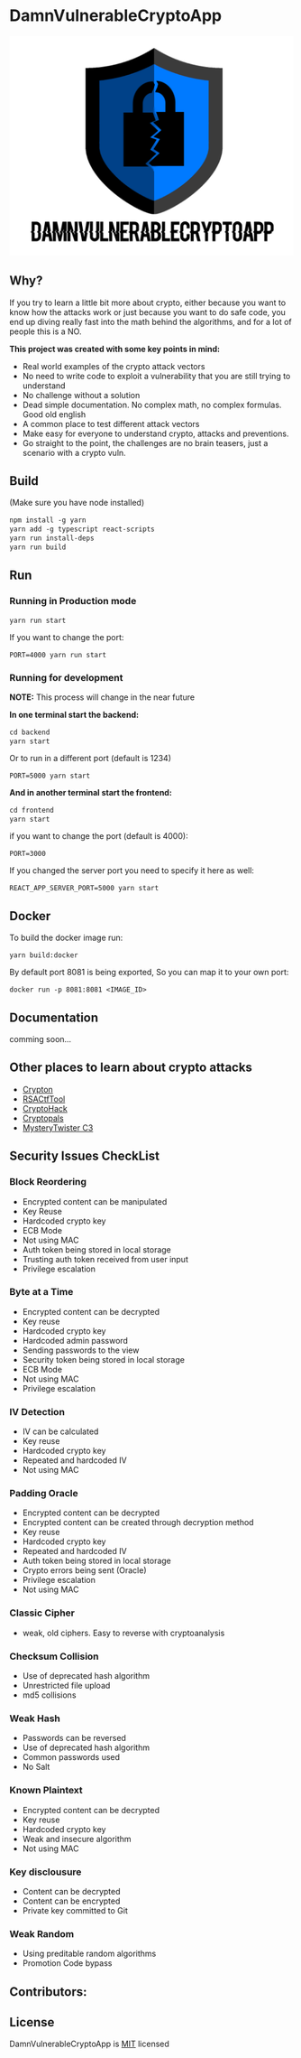 # DamnVulnerableCryptoApp

![Logo](/frontend/src/Images/logo.png)

## Why?

If you try to learn a little bit more about crypto, either because you want to know how the attacks work or just because you want to do safe code, you end up diving really fast into the math behind the algorithms, and for a lot of people this is a NO.

**This project was created with some key points in mind:**
* Real world examples of the crypto attack vectors
* No need to write code to exploit a vulnerability that you are still trying to understand
* No challenge without a solution
* Dead simple documentation. No complex math, no complex formulas. Good old english
* A common place to test different attack vectors
* Make easy for everyone to understand crypto, attacks and preventions.
* Go straight to the point, the challenges are no brain teasers, just a scenario with a crypto vuln. 


## Build

(Make sure you have node installed)

```
npm install -g yarn 
yarn add -g typescript react-scripts
yarn run install-deps
yarn run build
```

## Run


### Running in Production mode
```
yarn run start
```

If you want to change the port:
```
PORT=4000 yarn run start
```

### Running for development

**NOTE:** This process will change in the near future

**In one terminal start the backend:**
```
cd backend 
yarn start
```
Or to run in a different port (default is 1234)
```
PORT=5000 yarn start
```

**And in another terminal start the frontend:**
```
cd frontend
yarn start
```


if you want to change the port (default is 4000):
```
PORT=3000
```
If you changed the server port you need to specify it here as well:
```
REACT_APP_SERVER_PORT=5000 yarn start
```

## Docker

To build the docker image run:

```
yarn build:docker
```

By default port 8081 is being exported,
So you can map it to your own port:

```
docker run -p 8081:8081 <IMAGE_ID>
```


## Documentation
comming soon...

## Other places to learn about crypto attacks
* [Crypton](https://github.com/ashutosh1206/Crypton)
* [RSACtfTool](https://github.com/Ganapati/RsaCtfTool)
* [CryptoHack](http://cryptohack.org/)
* [Cryptopals](https://cryptopals.com/)
* [MysteryTwister C3](https://www.mysterytwisterc3.org/en/)

## Security Issues CheckList

### Block Reordering
* Encrypted content can be manipulated
* Key Reuse
* Hardcoded crypto key
* ECB Mode
* Not using MAC
* Auth token being stored in local storage
* Trusting auth token received from user input
* Privilege escalation



### Byte at a Time
* Encrypted content can be decrypted
* Key reuse
* Hardcoded crypto key
* Hardcoded admin password
* Sending passwords to the view
* Security token being stored in local storage
* ECB Mode
* Not using MAC
* Privilege escalation


### IV Detection
* IV can be calculated
* Key reuse
* Hardcoded crypto key
* Repeated and hardcoded IV
* Not using MAC

### Padding Oracle
* Encrypted content can be decrypted
* Encrypted content can be created through decryption method
* Key reuse
* Hardcoded crypto key
* Repeated and hardcoded IV
* Auth token being stored in local storage
* Crypto errors being sent (Oracle)
* Privilege escalation
* Not using MAC

### Classic Cipher
* weak, old ciphers. Easy to reverse with cryptoanalysis

### Checksum Collision
* Use of deprecated hash algorithm
* Unrestricted file upload
* md5 collisions

### Weak Hash
* Passwords can be reversed
* Use of deprecated hash algorithm
* Common passwords used
* No Salt

### Known Plaintext 
* Encrypted content can be decrypted
* Key reuse
* Hardcoded crypto key
* Weak and insecure algorithm
* Not using MAC


### Key disclousure
* Content can be decrypted
* Content can be encrypted
* Private key committed to Git

### Weak Random
* Using preditable random algorithms
* Promotion Code bypass



## Contributors:

## License

DamnVulnerableCryptoApp is [MIT](https://tldrlegal.com/license/mit-license) licensed 





